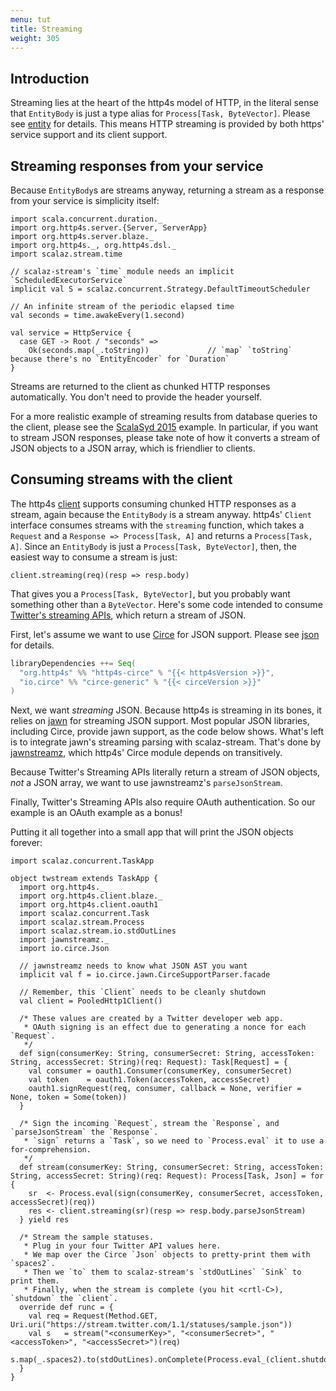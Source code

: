 ```yaml
---
menu: tut
title: Streaming
weight: 305
---
```


## Introduction

Streaming lies at the heart of the http4s model of HTTP, in the literal sense that `EntityBody`
is just a type alias for `Process[Task, ByteVector]`. Please see [entity] for details. This means
HTTP streaming is provided by both https' service support and its client support.

## Streaming responses from your service

Because `EntityBody`s are streams anyway, returning a stream as a response from your service is
simplicity itself:

```tut:book
import scala.concurrent.duration._
import org.http4s.server.{Server, ServerApp}
import org.http4s.server.blaze._
import org.http4s._, org.http4s.dsl._
import scalaz.stream.time

// scalaz-stream's `time` module needs an implicit `ScheduledExecutorService`
implicit val S = scalaz.concurrent.Strategy.DefaultTimeoutScheduler

// An infinite stream of the periodic elapsed time
val seconds = time.awakeEvery(1.second)

val service = HttpService {
  case GET -> Root / "seconds" =>
    Ok(seconds.map(_.toString))             // `map` `toString` because there's no `EntityEncoder` for `Duration`
}
```

Streams are returned to the client as chunked HTTP responses automatically. You don't need to provide the header yourself.

For a more realistic example of streaming results from database queries to the client, please see the
[ScalaSyd 2015] example. In particular, if you want to stream JSON responses, please take note of how
it converts a stream of JSON objects to a JSON array, which is friendlier to clients.

## Consuming streams with the client

The http4s [client] supports consuming chunked HTTP responses as a stream, again because the
`EntityBody` is a stream anyway. http4s' `Client` interface consumes streams with the `streaming`
function, which takes a `Request` and a `Response => Process[Task, A]` and returns a
`Process[Task, A]`. Since an `EntityBody` is just a `Process[Task, ByteVector]`, then, the easiest way
to consume a stream is just:

```tut:fail
client.streaming(req)(resp => resp.body)
```

That gives you a `Process[Task, ByteVector]`, but you probably want something other than a `ByteVector`.
Here's some code intended to consume [Twitter's streaming APIs], which return a stream of JSON.

First, let's assume we want to use [Circe] for JSON support. Please see [json] for details.

```scala
libraryDependencies ++= Seq(
  "org.http4s" %% "http4s-circe" % "{{< http4sVersion >}}",
  "io.circe" %% "circe-generic" % "{{< circeVersion >}}"
)
```

Next, we want _streaming_ JSON. Because http4s is streaming in its bones, it relies on [jawn] for
streaming JSON support. Most popular JSON libraries, including Circe, provide jawn support, as
the code below shows. What's left is to integrate jawn's streaming parsing with scalaz-stream.
That's done by [jawnstreamz], which http4s' Circe module depends on transitively.

Because Twitter's Streaming APIs literally return a stream of JSON objects, _not_ a JSON array,
we want to use jawnstreamz's `parseJsonStream`.

Finally, Twitter's Streaming APIs also require OAuth authentication. So our example is an OAuth
example as a bonus!

Putting it all together into a small app that will print the JSON objects forever:

```tut:book
import scalaz.concurrent.TaskApp

object twstream extends TaskApp {
  import org.http4s._
  import org.http4s.client.blaze._
  import org.http4s.client.oauth1
  import scalaz.concurrent.Task
  import scalaz.stream.Process
  import scalaz.stream.io.stdOutLines
  import jawnstreamz._
  import io.circe.Json

  // jawnstreamz needs to know what JSON AST you want
  implicit val f = io.circe.jawn.CirceSupportParser.facade

  // Remember, this `Client` needs to be cleanly shutdown
  val client = PooledHttp1Client()

  /* These values are created by a Twitter developer web app.
   * OAuth signing is an effect due to generating a nonce for each `Request`.
   */
  def sign(consumerKey: String, consumerSecret: String, accessToken: String, accessSecret: String)(req: Request): Task[Request] = {
    val consumer = oauth1.Consumer(consumerKey, consumerSecret)
    val token    = oauth1.Token(accessToken, accessSecret)
    oauth1.signRequest(req, consumer, callback = None, verifier = None, token = Some(token))
  }

  /* Sign the incoming `Request`, stream the `Response`, and `parseJsonStream` the `Response`.
   * `sign` returns a `Task`, so we need to `Process.eval` it to use a for-comprehension.
   */
  def stream(consumerKey: String, consumerSecret: String, accessToken: String, accessSecret: String)(req: Request): Process[Task, Json] = for {
    sr  <- Process.eval(sign(consumerKey, consumerSecret, accessToken, accessSecret)(req))
    res <- client.streaming(sr)(resp => resp.body.parseJsonStream)
  } yield res

  /* Stream the sample statuses.
   * Plug in your four Twitter API values here.
   * We map over the Circe `Json` objects to pretty-print them with `spaces2`.
   * Then we `to` them to scalaz-stream's `stdOutLines` `Sink` to print them.
   * Finally, when the stream is complete (you hit <crtl-C>), `shutdown` the `client`.
  override def runc = {
    val req = Request(Method.GET, Uri.uri("https://stream.twitter.com/1.1/statuses/sample.json"))
    val s   = stream("<consumerKey>", "<consumerSecret>", "<accessToken>", "<accessSecret>")(req)
    s.map(_.spaces2).to(stdOutLines).onComplete(Process.eval_(client.shutdown)).run
  }
}
```

[client]: ../client
[entity]: ../entity
[ScalaSyd 2015]: https://bitbucket.org/da_terry/scalasyd-doobie-http4s
[json]: ../json
[jawn]: https://github.com/non/jawn
[jawnstreamz]: https://github.com/rossabaker/jawn-fs2/tree/jawn-streamz
[Twitter's streaming APIs]: https://dev.twitter.com/streaming/overview
[circe]: https://circe.github.io/circe/
